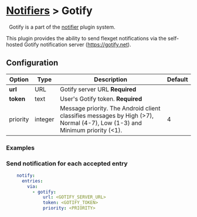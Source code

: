 # [Notifiers](/Plugins/Notifiers) > Gotify
<div class="alert alert-success" role="info">
  
  <span class="glyphicon glyphicon glyphicon-cog"></span>
  &nbsp; Gotify is a part of the [notifier](/Plugins/Notifiers) plugin system.
</div>

This plugin provides the ability to send flexget notifications via the self-hosted Gotify notification server (https://gotify.net).

## Configuration

| Option |Type|  Description | Default |
| --- | ---| --- |---|
|**url**|URL|Gotify server URL **Required**|
| **token**| text| User's Gotify token. **Required**|
|priority|integer|Message priority. The Android client classifies messages by High (>7), Normal (4-7), Low (1-3) and Minimum priority (<1).|4

### Examples

### Send notification for each accepted entry
```yaml
    notify:
      entries:
        via:
          - gotify:
              url: <GOTIFY_SERVER_URL>
              token: <GOTIFY_TOKEN>
              priority: <PRIORITY>
```



